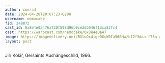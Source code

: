 ```yaml
---
author: conrad
date: 2024-04-28T20:07:23+0200
username: nemocake
fid: 248872
cast_id: 0x8e4e0a476af20f598d96b0ce2db046f13ca83fc4
cast: https://warpcast.com/nemocake/0x8e4e0a47
image: https://imagedelivery.net/BXluQx4ige9GuW0Ia56BHw/b12f3daa-f73a-49f0-01e4-66e0132b3a00/original
layout: post
---
```

Jiří Kolář, Gersaints Aushängeschild, 1966.  

<img src='https://imagedelivery.net/BXluQx4ige9GuW0Ia56BHw/b12f3daa-f73a-49f0-01e4-66e0132b3a00/original' alt='' referrerpolicy='no-referrer'/>